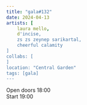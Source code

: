 ```yaml
---
title: "gala#132"
date: 2024-04-13
artists: [
	laura mello,
	d'incise,
	zs zs zeynep sarikartal,
  	cheerful calamity
]
collabs: [
]
location: "Central Garden"
tags: [gala]
---
```

Open doors 18:00  
Start 19:00
